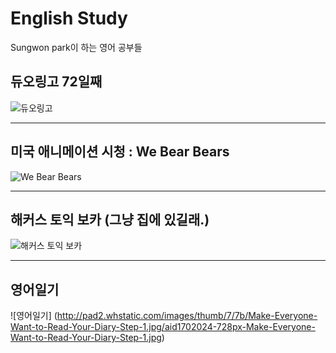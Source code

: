 # English Study
Sungwon park이 하는 영어 공부들

## 듀오링고 72일째
![듀오링고](http://techholic.co.kr/wp-content/uploads/2014/05/duolingo_140529_2.jpg)

***

## 미국 애니메이션 시청 : We Bear Bears 
![We Bear Bears](https://i.ytimg.com/vi/g5goG7HPv58/maxresdefault.jpg)

***

## 해커스 토익 보카 (그냥 집에 있길래.)
![해커스 토익 보카](http://hackers.gscdn.com/hackers/images/S_Toeic/toeic_info/voca_game/voca_new/img_toeicvoca.png)

***

## 영어일기 
![영어일기]
(http://pad2.whstatic.com/images/thumb/7/7b/Make-Everyone-Want-to-Read-Your-Diary-Step-1.jpg/aid1702024-728px-Make-Everyone-Want-to-Read-Your-Diary-Step-1.jpg)
